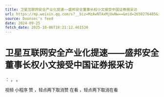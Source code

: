 ```yaml
---
title: 卫星互联网安全产业化提速——盛邦安全董事长权小文接受中国证券报采访
url: https://mp.weixin.qq.com/s?__biz=MzAwNTAxMjUwNw==&mid=2650276485&idx=1&sn=1820a03bd09f1082bec81206cd24f61c
source: Doonsec's feed
date: 2024-09-25
fetch_date: 2025-10-06T18:21:12.461530
---
```


# 卫星互联网安全产业化提速——盛邦安全董事长权小文接受中国证券报采访

：
，
。

视频
小程序
赞
，轻点两下取消赞
在看
，轻点两下取消在看